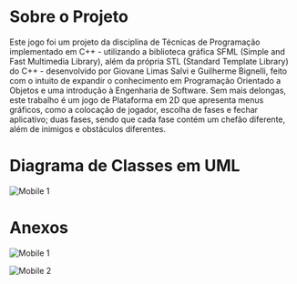 # Sobre o Projeto

Este jogo foi um projeto da disciplina de Técnicas de Programação implementado em C++ - utilizando a biblioteca gráfica SFML (Simple and Fast Multimedia Library), além da própria STL (Standard Template Library) do C++ - desenvolvido por Giovane Limas Salvi e Guilherme Bignelli, feito com o intuito de expandir o conhecimento em Programação Orientado a Objetos e uma introdução à Engenharia de Software. Sem mais delongas, este trabalho é um jogo de Plataforma em 2D que apresenta menus gráficos, como a colocação de jogador, escolha de fases e fechar aplicativo; duas fases, sendo que cada fase contém um chefão diferente, além de inimigos e obstáculos diferentes.

# Diagrama de Classes em UML

![Mobile 1](https://github.com/Giovanenero/Projeto-Jogo-Plataforma2D/blob/master/Diagrama/JOGO_UML.jpg)

# Anexos

![Mobile 1](https://github.com/Giovanenero/Projeto-Jogo-Plataforma2D/blob/master/Adventure%2B%2B/textura/Fundo/FaseFloresta.png)

![Mobile 2](https://github.com/Giovanenero/Projeto-Jogo-Plataforma2D/blob/master/Adventure%2B%2B/textura/Fundo/FaseCaverna.png)
